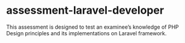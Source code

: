 # assessment-laravel-developer
This assessment is designed to test an examinee’s knowledge of PHP Design principles and its implementations on Laravel framework. 
